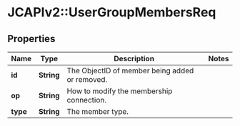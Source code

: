 # JCAPIv2::UserGroupMembersReq

## Properties
Name | Type | Description | Notes
------------ | ------------- | ------------- | -------------
**id** | **String** | The ObjectID of member being added or removed. | 
**op** | **String** | How to modify the membership connection. | 
**type** | **String** | The member type. | 


